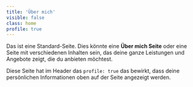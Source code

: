 ```yaml
---
title: 'Über mich'
visible: false
class: home
profile: true
---
```


Das ist eine Standard-Seite. Dies könnte eine **Über mich Seite** oder eine Seite mit verschiedenen Inhalten sein, das deine ganze Leistungen und Angebote zeigt, die du anbieten möchtest. 

Diese Seite hat im Header das `profile: true` das bewirkt, dass deine persönlichen Informationen oben auf der Seite angezeigt werden.
